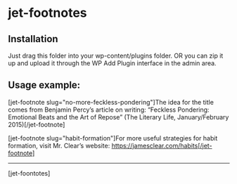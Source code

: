 # jet-footnotes

## Installation

Just drag this folder into your wp-content/plugins folder. OR you can zip it up and upload it through the WP Add Plugin interface in the admin area.

## Usage example:

[jet-footnote slug="no-more-feckless-pondering"]The idea for the title comes from Benjamin Percy’s article on writing: “Feckless Pondering: Emotional Beats and the Art of Repose” (The Literary Life, January/February 2015)[/jet-footnote]

[jet-footnote slug="habit-formation"]For more useful strategies for habit formation, visit Mr. Clear’s website: https://jamesclear.com/habits[/jet-footnote]

<hr />

[jet-foontotes]
